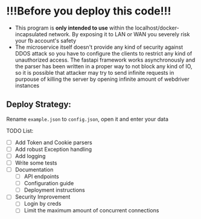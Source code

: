 # !!!Before you deploy this code!!!
- This program is **only intended to use** within the localhost/docker-incapsulated network. By exposing it to LAN or WAN you severely risk your fb account's safety
- The microservice itself doesn't provide any kind of security against DDOS attack so you have to configure the clients to restrict any kind of unauthorized access. The fastapi framework works asynchronously and the parser has been written in a proper way to not block any kind of IO, so it is possible that attacker may try to send infinite requests in purpouse of killing the server by opening infinite amount of webdriver instances

## Deploy Strategy:
Rename ```example.json``` to ```config.json```, open it and enter your data

TODO List:
- [ ] Add Token and Cookie parsers
- [ ] Add robust Exception handling
- [ ] Add logging
- [ ] Write some tests
- [ ] Documentation
  - [ ] API endpoints
  - [ ] Configuration guide
  - [ ] Deployment instructions
- [ ] Security Improvement
  - [ ] Login by creds
  - [ ] Limit the maximum amount of concurrent connections